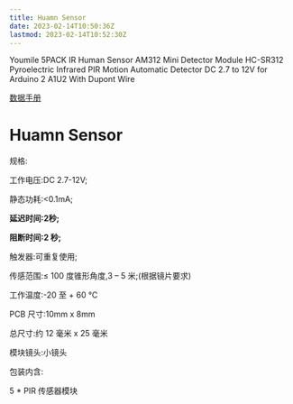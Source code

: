 ```yaml
---
title: Huamn Sensor
date: 2023-02-14T10:50:36Z
lastmod: 2023-02-14T10:52:30Z
---
```

Youmile 5PACK IR Human Sensor AM312 Mini Detector Module HC-SR312 Pyroelectric Infrared PIR Motion Automatic Detector DC 2.7 to 12V for Arduino 2 A1U2 With Dupont Wire

[数据手册](https://cdn-shop.adafruit.com/product-files/4871/4871_C15784.pdf)
# Huamn Sensor

规格:

工作电压:DC 2.7-12V;

静态功耗:<0.1mA;

**延迟时间:2秒;**

**阻断时间:2 秒;**

触发器:可重复使用;

传感范围:≤ 100 度锥形角度,3 – 5 米;(根据镜片要求)

工作温度:-20 至 + 60 ℃

PCB 尺寸:10mm x 8mm

总尺寸:约 12 毫米 x 25 毫米

模块镜头:小镜头

包装内含:

5 * PIR 传感器模块

‍
